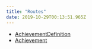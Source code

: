```yaml
---
title: "Routes"
date: 2019-10-29T00:13:51.965Z
---
```


- [AchievementDefinition](achievementdefinitionroute)
- [Achievement](achievementroute)
